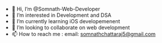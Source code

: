 - 👋 Hi, I’m @Somnath-Web-Developer
- 👀 I’m interested in Development and DSA
- 🌱 I’m currently learning iOS developemenent
- 💞️ I’m looking to collaborate on web development
- 📫 How to reach me : email: somnathchattaraj5@gmail.com

<!---
Somnath-Web-Developer/Somnath-Web-Developer is a ✨ special ✨ repository because its `README.md` (this file) appears on your GitHub profile.
You can click the Preview link to take a look at your changes.
--->
